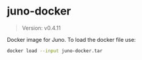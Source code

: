 # juno-docker

> Version: v0.4.11

Docker image for Juno. To load the docker file use:

```bash
docker load --input juno-docker.tar
```
